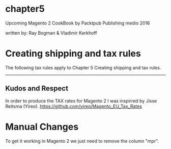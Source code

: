 # chapter5

Upcoming Magento 2 CookBook by Packtpub Publishing medio 2016

written by: Ray Bogman & Vladimir Kerkhoff

# Creating shipping and tax rules

The following tax rules apply to Chapter 5 Creating shipping and tax rules.

---

## Kudos and Respect

In order to produce the TAX rates for Magento 2 I was inspirred by Jisse Reitsma (Yireo).
https://github.com/yireo/Magento_EU_Tax_Rates

# Manual Changes

To get it working in Magento 2 we just need to remove the column "mpr".


